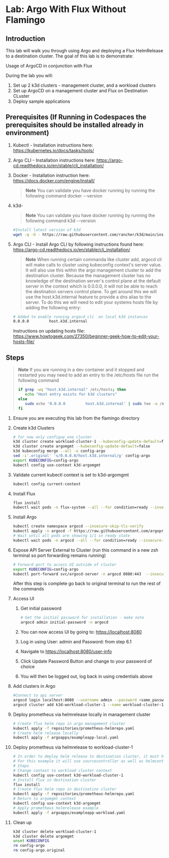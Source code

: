 # Lab: Argo With Flux Without Flamingo

## Introduction

This lab will walk you through using Argo and deploying a Flux HelmRelease to a destination cluster.  The goal of this lab is to demonstrate:

Usage of ArgoCD in conjunction with Flux

During the lab you will:

1. Set up 2 k3d clusters - management cluster, and a workload clusters
2. Set up ArgoCD on a management cluster and Flux on Destination CLuster
3. Deploy sample applications

## Prerequisites (If Running in Codespaces the prerequisites should be installed already in environment)

1. Kubectl - Installation instructions here: <https://kubernetes.io/docs/tasks/tools/>
2. Argo CLI - Installation instructions here: <https://argo-cd.readthedocs.io/en/stable/cli_installation/>
3. Docker - Installation instruction here: <https://docs.docker.com/engine/install/>
   > **Note**
   > You can validate you have docker running by running the following command
   > docker --version
4. k3d-
   > **Note**
   > You can validate you have docker running by running the following command
   > k3d --version

    ``` bash
    #Install latest version of k3d
    wget -q -O - https://raw.githubusercontent.com/rancher/k3d/main/install.sh | sudo bash
    ```

5. Argo CLI - Install Argo CLI by following instructions found here: <https://argo-cd.readthedocs.io/en/stable/cli_installation/>
   > **Note**
   > When running certain commanda like cluster add, argocd cli will make calls to cluster using kubeconfig context's server value.  It will also use this within the argo management cluster to add the destination cluster.  Because the management cluster has no knowledge of the destination server's control plane at the default server in the context which is 0.0.0.0, it will not be able to reach the destination servers control plane.  To get around this we will use the host.k3d.internal feature to provide a dns alias to the server.  To do this we will need to edit your systems hosts file by adding the following entry:  

   ``` bash
   # Added to enable running argocd cli  on local k3d instances
   0.0.0.0         host.k3d.internal
   ```

   Instructions on updating hosts file: <https://www.howtogeek.com/27350/beginner-geek-how-to-edit-your-hosts-file/>

## Steps

> **Note**
> If you are running in a dev container and it stopped and restarted you may need to add an entry to the /etc/hosts file run the following command
>
> ``` bash
> if grep -wq "host.k3d.internal" /etc/hosts; then 
>    echo "Host entry exists for k3d clusters" 
> else 
>    sudo echo '0.0.0.0         host.k3d.internal' | sudo tee -a /etc/hosts
> fi
> ```

1. Ensure you are executing this lab from the flamingo directory

2. Create k3d Clusters

    ``` bash
    # for now only configue one cluster
    k3d cluster create workload-cluster-1 --kubeconfig-update-default=false
    k3d cluster create argomgmt --kubeconfig-update-default=false
    k3d kubeconfig merge --all -o config-argo
    sed -i'.original' 's/0.0.0.0/host.k3d.internal/g' config-argo
    export KUBECONFIG=config-argo
    kubectl config use-context k3d-argomgmt 
    ```

3. Validate current kubectl context is set to k3d-argomgmt

    ``` bash
    kubectl config current-context
    ```

4. Install Flux

    ``` bash
    flux install
    kubectl wait pods -n flux-system --all --for condition=ready --insecure-skip-tls-verify
    ```

5. Install Argo

    ``` bash
    kubectl create namespace argocd --insecure-skip-tls-verify
    kubectl apply -n argocd -f https://raw.githubusercontent.com/argoproj/argo-cd/stable/manifests/install.yaml --insecure-skip-tls-verify
    # Wait until all pods are showing 1/1 in ready state
    kubectl wait pods -n argocd --all --for condition=ready --insecure-skip-tls-verify
    ```

6. Expose API Server External to Cluster (run this command in a new zsh terminal so port forwarding remains running)

    ``` bash
    # Forward port to access UI outside of cluster
    export KUBECONFIG=config-argo
    kubectl port-forward svc/argocd-server -n argocd 8080:443  --insecure-skip-tls-verify
    ```

    After this step is complete go back to original terminal to run the rest of the commands

7. Access UI

    1. Get initial password

        ``` bash
        # Get the initial password for installation - make note
        argocd admin initial-password -n argocd
        ````

    2. You can now access UI by going to: <https://localhost:8080>
    3. Log in using User: admin and Password: from step 6.1
    4. Navigate to <https://localhost:8080/user-info>
    5. Click Update Password Button and change to your password of choice
    6. You will then be logged out, log back in using credentials above

8. Add clusters in Argo

    ``` bash
    #Connect to api server 
    argocd login localhost:8080 --username admin --password <same_password_used_in_ui>
    argocd cluster add k3d-workload-cluster-1 --name workload-cluster-1 --insecure
    ```

9. Deploy prometheus via helmrelease locally in management cluster

    ``` bash
    # Create flux helm repo in argo management cluster
    kubectl apply -f repositories/prometheus-helmrepo.yaml
    # Create helm release locally
    kubectl apply -f argoapps/exampleapp-local.yaml
    ```

10. Deploy prometheus via helmrelease to workload-cluster-1

    ``` bash
    # In order to deploy helm release to destination cluster, it must have the flux controllers running locally
    # For this example it will use sourcecontroller as well as helmcontroller
    # Steps
    # Change context to workload cluster context 
    kubectl config use-context k3d-workload-cluster-1
    # Install flux in destination cluster
    flux install
    # Create flux helm repo in destinatino cluster
    kubectl apply -f repositories/prometheus-helmrepo.yaml
    # Return to argomgmt context
    kubectl config use-context k3d-argomgmt
    # Apply prometheus helmrelease example
    kubectl apply -f argoapps/exampleapp-workload.yaml
    ```

11. Clean up

    ``` bash
    k3d cluster delete workload-cluster-1
    k3d cluster delete argomgmt
    unset KUBECONFIG
    rm config-argo
    rm config-argo.original
    ```
